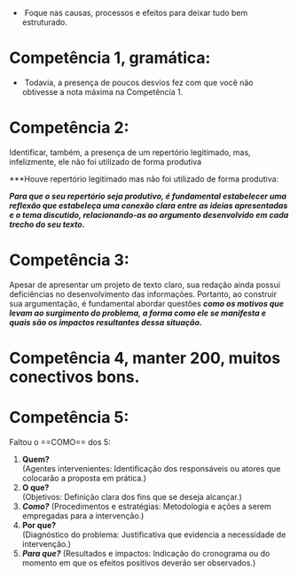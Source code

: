 -  Foque nas causas, processos e efeitos para deixar tudo bem estruturado.

# Competência 1, gramática: 
-  Todavia, a presença de poucos desvios fez com que você não obtivesse a nota máxima na Competência 1.


# Competência 2: 

Identificar, também, a presença de um repertório legitimado, mas, infelizmente, ele não foi utilizado de forma produtiva

***Houve repertório legitimado mas não foi utilizado de forma produtiva:

***Para que o seu repertório seja produtivo, é fundamental estabelecer uma reflexão que estabeleça uma conexão clara entre as ideias apresentadas e o tema discutido, relacionando-as ao argumento desenvolvido em cada trecho do seu texto.***


# Competência 3:

Apesar de apresentar um projeto de texto claro, sua redação ainda possui deficiências no desenvolvimento das informações. Portanto, ao construir sua argumentação, é fundamental abordar questões ***como os motivos que levam ao surgimento do problema, a forma como ele se manifesta e quais são os impactos resultantes dessa situação.***

# Competência 4, manter 200, muitos conectivos bons.

# Competência 5: 

Faltou o ==COMO== dos 5: 

1. **Quem?**  
    (Agentes intervenientes: Identificação dos responsáveis ou atores que colocarão a proposta em prática.)
2.  **O que?**  
    (Objetivos: Definição clara dos fins que se deseja alcançar.)
3. ***Como?*** 
    (Procedimentos e estratégias: Metodologia e ações a serem empregadas para a intervenção.)
4. **Por que?**  
    (Diagnóstico do problema: Justificativa que evidencia a necessidade de intervenção.)
5. ***Para que?***
    (Resultados e impactos: Indicação do cronograma ou do momento em que os efeitos positivos deverão ser observados.)
